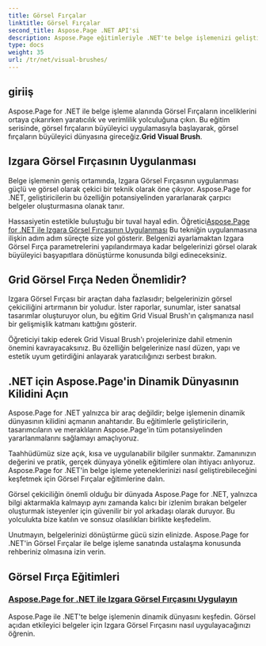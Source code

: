 ```yaml
---
title: Görsel Fırçalar
linktitle: Görsel Fırçalar
second_title: Aspose.Page .NET API'si
description: Aspose.Page eğitimleriyle .NET'te belge işlemenizi geliştirin. Görsel açıdan etkileyici belgeler oluşturma tekniklerinde uzmanlaşarak Görsel Fırçalar dünyasına dalın.
type: docs
weight: 35
url: /tr/net/visual-brushes/
---
```


## giriiş

 Aspose.Page for .NET ile belge işleme alanında Görsel Fırçaların inceliklerini ortaya çıkarırken yaratıcılık ve verimlilik yolculuğuna çıkın. Bu eğitim serisinde, görsel fırçaların büyüleyici uygulamasıyla başlayarak, görsel fırçaların büyüleyici dünyasına gireceğiz.**Grid Visual Brush**.

## Izgara Görsel Fırçasının Uygulanması

Belge işlemenin geniş ortamında, Izgara Görsel Fırçasının uygulanması güçlü ve görsel olarak çekici bir teknik olarak öne çıkıyor. Aspose.Page for .NET, geliştiricilerin bu özelliğin potansiyelinden yararlanarak çarpıcı belgeler oluşturmasına olanak tanır.

 Hassasiyetin estetikle buluştuğu bir tuval hayal edin. Öğretici[Aspose.Page for .NET ile Izgara Görsel Fırçasının Uygulanması](./apply-grid-visual-brush/) Bu tekniğin uygulanmasına ilişkin adım adım süreçte size yol gösterir. Belgenizi ayarlamaktan Izgara Görsel Fırça parametrelerini yapılandırmaya kadar belgelerinizi görsel olarak büyüleyici başyapıtlara dönüştürme konusunda bilgi edineceksiniz.

## Grid Görsel Fırça Neden Önemlidir?

Izgara Görsel Fırçası bir araçtan daha fazlasıdır; belgelerinizin görsel çekiciliğini artırmanın bir yoludur. İster raporlar, sunumlar, ister sanatsal tasarımlar oluşturuyor olun, bu eğitim Grid Visual Brush'ın çalışmanıza nasıl bir gelişmişlik katmanı kattığını gösterir.

Öğreticiyi takip ederek Grid Visual Brush'ı projelerinize dahil etmenin önemini kavrayacaksınız. Bu özelliğin belgelerinize nasıl düzen, yapı ve estetik uyum getirdiğini anlayarak yaratıcılığınızı serbest bırakın.

## .NET için Aspose.Page'in Dinamik Dünyasının Kilidini Açın

Aspose.Page for .NET yalnızca bir araç değildir; belge işlemenin dinamik dünyasının kilidini açmanın anahtarıdır. Bu eğitimlerle geliştiricilerin, tasarımcıların ve meraklıların Aspose.Page'in tüm potansiyelinden yararlanmalarını sağlamayı amaçlıyoruz.

Taahhüdümüz size açık, kısa ve uygulanabilir bilgiler sunmaktır. Zamanınızın değerini ve pratik, gerçek dünyaya yönelik eğitimlere olan ihtiyacı anlıyoruz. Aspose.Page for .NET'in belge işleme yeteneklerinizi nasıl geliştirebileceğini keşfetmek için Görsel Fırçalar eğitimlerine dalın.

Görsel çekiciliğin önemli olduğu bir dünyada Aspose.Page for .NET, yalnızca bilgi aktarmakla kalmayıp aynı zamanda kalıcı bir izlenim bırakan belgeler oluşturmak isteyenler için güvenilir bir yol arkadaşı olarak duruyor. Bu yolculukta bize katılın ve sonsuz olasılıkları birlikte keşfedelim.

Unutmayın, belgelerinizi dönüştürme gücü sizin elinizde. Aspose.Page for .NET'in Görsel Fırçalar ile belge işleme sanatında ustalaşma konusunda rehberiniz olmasına izin verin.
## Görsel Fırça Eğitimleri
### [Aspose.Page for .NET ile Izgara Görsel Fırçasını Uygulayın](./apply-grid-visual-brush/)
Aspose.Page ile .NET'te belge işlemenin dinamik dünyasını keşfedin. Görsel açıdan etkileyici belgeler için Izgara Görsel Fırçasını nasıl uygulayacağınızı öğrenin.